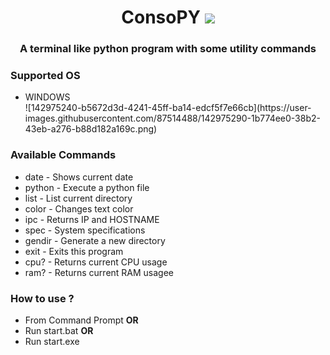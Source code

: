 <h1 align="center">ConsoPY <img src="https://img.icons8.com/external-prettycons-flat-prettycons/28/000000/external-code-terminal-web-seo-prettycons-flat-prettycons.png"/></h1>
<h3 align="center">A terminal like python program with some utility commands</h3>

<h3>Supported OS </h3>
<ul>
  <li>WINDOWS</li>![142975240-b5672d3d-4241-45ff-ba14-edcf5f7e66cb](https://user-images.githubusercontent.com/87514488/142975290-1b774ee0-38b2-43eb-a276-b88d182a169c.png)

</ul>
<h3>Available Commands</h3>
<ul>
<li>date     - Shows current date</li>
<li>python   - Execute a python file</li>
<li>list     - List current directory</li>
<li>color    - Changes text color</li>
<li>ipc      - Returns IP and HOSTNAME</li>
<li>spec     - System specifications</li>
<li>gendir   - Generate a new directory</li>
<li>exit     - Exits this program</li>
<li>cpu?     - Returns current CPU usage</li>
<li>ram?     - Returns current RAM usagee</li>
</ul>
<h3> How to use ? </h3>
<ul>
  <li>From Command Prompt <b>OR</b></li>
  <li>Run start.bat <b>OR</b></li>
  <li>Run start.exe <img height="8px" src="https://user-images.githubusercontent.com/87514488/142975240-b5672d3d-4241-45ff-ba14-edcf5f7e66cb.png">
 </li>
</ul>
